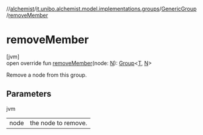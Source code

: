 //[alchemist](../../../index.md)/[it.unibo.alchemist.model.implementations.groups](../index.md)/[GenericGroup](index.md)/[removeMember](remove-member.md)

# removeMember

[jvm]\
open override fun [removeMember](remove-member.md)(node: [N](index.md)): [Group](../../it.unibo.alchemist.model.interfaces/-group/index.md)<[T](index.md), [N](index.md)>

Remove a node from this group.

## Parameters

jvm

| | |
|---|---|
| node | the node to remove. |
